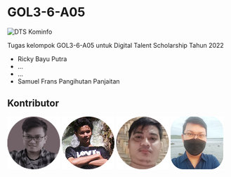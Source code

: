 # GOL3-6-A05

![DTS Kominfo](assets/img/dts.png)

Tugas kelompok GOL3-6-A05 untuk Digital Talent Scholarship Tahun 2022
- Ricky Bayu Putra
- ...
- ...
- Samuel Frans Pangihutan Panjaitan
## Kontributor
![Kontributor](assets/img/ricky.png)
![](assets/img/saddam.png)
![Roso Sasongko](assets/img/roso.png)
![Samuel Frans Pangihutan Panjaitan](assets/img/samuel.png)
